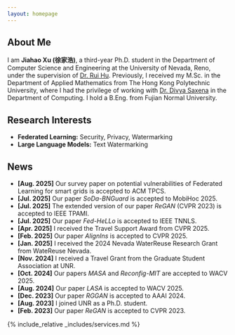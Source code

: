 ```yaml
---
layout: homepage
---
```


## About Me

I am **Jiahao Xu (徐家浩)**, a third-year Ph.D. student in the Department of Computer Science and Engineering at the University of Nevada, Reno, under the supervision of [Dr. Rui Hu](https://sites.google.com/view/ruihu/home). Previously, I received my M.Sc. in the Department of Applied Mathematics from The Hong Kong Polytechnic University, where I had the privilege of working with [Dr. Divya Saxena](https://sites.google.com/site/saxenadivyakul1/) in the Department of Computing. I hold a B.Eng. from Fujian Normal University.

## Research Interests

- **Federated Learning:** Security, Privacy, Watermarking
- **Large Language Models:** Text Watermarking

## News

- **[Aug. 2025]** Our survey paper on potential vulnerabilities of Federated Learning for smart grids is accepted to ACM TPCS.
- **[Jul. 2025]** Our paper *SoDa-BNGuard* is accepted to MobiHoc 2025.
- **[Jul. 2025]** The extended version of our paper *ReGAN* (CVPR 2023) is accepted to IEEE TPAMI.
- **[Jul. 2025]** Our paper *Fed-HeLLo* is accepted to IEEE TNNLS.
- **[Apr. 2025]** I received the Travel Support Award from CVPR 2025.
- **[Feb. 2025]** Our paper *AlignIns* is accepted to CVPR 2025.
- **[Jan. 2025]** I received the 2024 Nevada WaterReuse Research Grant from WateReuse Nevada.
- **[Nov. 2024]** I received a Travel Grant from the Graduate Student Association at UNR.
- **[Oct. 2024]** Our papers *MASA* and *Reconfig-MIT* are accepted to WACV 2025.
- **[Aug. 2024]** Our paper *LASA* is accepted to WACV 2025.
- **[Dec. 2023]** Our paper *RGGAN* is accepted to AAAI 2024.
- **[Aug. 2023]** I joined UNR as a Ph.D. student.
- **[Feb. 2023]** Our paper *ReGAN* is accepted to CVPR 2023.

<!-- {% include_relative _includes/publications.md %} -->

{% include_relative _includes/services.md %}
